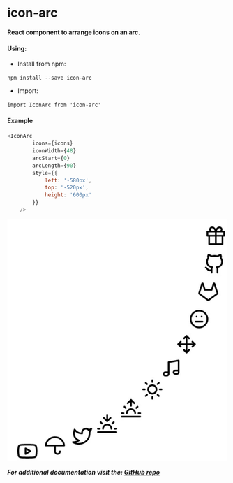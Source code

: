 # icon-arc

**React component to arrange icons on an arc.**

#### Using:

* Install from npm:

`npm install --save icon-arc`
* Import:

`import IconArc from 'icon-arc'` 

#### Example
```javascript
<IconArc
        icons={icons}
        iconWidth={48}
        arcStart={0}
        arcLength={90}
        style={{
            left: '-580px',
            top: '-520px',
            height: '600px'
        }}
    />
```
![arc-image]

***For additional documentation visit the: [GitHub repo](https://github.com/neohed/icon-arc)***

[arc-image]: https://raw.githubusercontent.com/neohed/icon-arc/master/demo/images/arc.jpg
